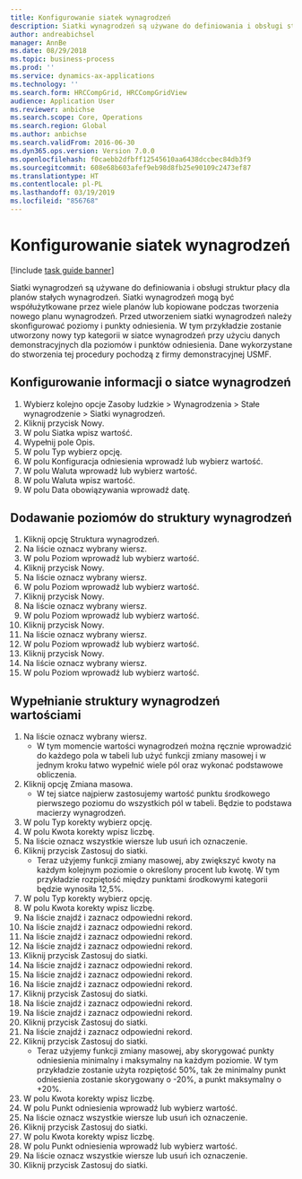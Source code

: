 ```yaml
---
title: Konfigurowanie siatek wynagrodzeń
description: Siatki wynagrodzeń są używane do definiowania i obsługi struktur płacy dla planów stałych wynagrodzeń.
author: andreabichsel
manager: AnnBe
ms.date: 08/29/2018
ms.topic: business-process
ms.prod: ''
ms.service: dynamics-ax-applications
ms.technology: ''
ms.search.form: HRCCompGrid, HRCCompGridView
audience: Application User
ms.reviewer: anbichse
ms.search.scope: Core, Operations
ms.search.region: Global
ms.author: anbichse
ms.search.validFrom: 2016-06-30
ms.dyn365.ops.version: Version 7.0.0
ms.openlocfilehash: f0caebb2dfbff12545610aa6438dccbec84db3f9
ms.sourcegitcommit: 608e68b603afef9eb98d8fb25e90109c2473ef87
ms.translationtype: HT
ms.contentlocale: pl-PL
ms.lasthandoff: 03/19/2019
ms.locfileid: "856768"
---
```

# <a name="set-up-compensation-grids"></a>Konfigurowanie siatek wynagrodzeń

[!include [task guide banner](../../includes/task-guide-banner.md)]

Siatki wynagrodzeń są używane do definiowania i obsługi struktur płacy dla planów stałych wynagrodzeń. Siatki wynagrodzeń mogą być współużytkowane przez wiele planów lub kopiowane podczas tworzenia nowego planu wynagrodzeń.  Przed utworzeniem siatki wynagrodzeń należy skonfigurować poziomy i punkty odniesienia. W tym przykładzie zostanie utworzony nowy typ kategorii w siatce wynagrodzeń przy użyciu danych demonstracyjnych dla poziomów i punktów odniesienia. Dane wykorzystane do stworzenia tej procedury pochodzą z firmy demonstracyjnej USMF.


## <a name="set-up-information-about-the-compensation-grid"></a>Konfigurowanie informacji o siatce wynagrodzeń
1. Wybierz kolejno opcje Zasoby ludzkie > Wynagrodzenia > Stałe wynagrodzenie > Siatki wynagrodzeń.
2. Kliknij przycisk Nowy.
3. W polu Siatka wpisz wartość.
4. Wypełnij pole Opis.
5. W polu Typ wybierz opcję.
6. W polu Konfiguracja odniesienia wprowadź lub wybierz wartość.
7. W polu Waluta wprowadź lub wybierz wartość.
8. W polu Waluta wpisz wartość.
9. W polu Data obowiązywania wprowadź datę.

## <a name="add-levels-to-the-compensation-structure"></a>Dodawanie poziomów do struktury wynagrodzeń
1. Kliknij opcję Struktura wynagrodzeń.
2. Na liście oznacz wybrany wiersz.
3. W polu Poziom wprowadź lub wybierz wartość.
4. Kliknij przycisk Nowy.
5. Na liście oznacz wybrany wiersz.
6. W polu Poziom wprowadź lub wybierz wartość.
7. Kliknij przycisk Nowy.
8. Na liście oznacz wybrany wiersz.
9. W polu Poziom wprowadź lub wybierz wartość.
10. Kliknij przycisk Nowy.
11. Na liście oznacz wybrany wiersz.
12. W polu Poziom wprowadź lub wybierz wartość.
13. Kliknij przycisk Nowy.
14. Na liście oznacz wybrany wiersz.
15. W polu Poziom wprowadź lub wybierz wartość.

## <a name="fill-in-the-compensation-structure-with-values"></a>Wypełnianie struktury wynagrodzeń wartościami
1. Na liście oznacz wybrany wiersz.
    * W tym momencie wartości wynagrodzeń można ręcznie wprowadzić do każdego pola w tabeli lub użyć funkcji zmiany masowej i w jednym kroku łatwo wypełnić wiele pól oraz wykonać podstawowe obliczenia.  
2. Kliknij opcję Zmiana masowa.
    * W tej siatce najpierw zastosujemy wartość punktu środkowego pierwszego poziomu do wszystkich pól w tabeli. Będzie to podstawa macierzy wynagrodzeń.  
3. W polu Typ korekty wybierz opcję.
4. W polu Kwota korekty wpisz liczbę.
5. Na liście oznacz wszystkie wiersze lub usuń ich oznaczenie.
6. Kliknij przycisk Zastosuj do siatki.
    * Teraz użyjemy funkcji zmiany masowej, aby zwiększyć kwoty na każdym kolejnym poziomie o określony procent lub kwotę. W tym przykładzie rozpiętość między punktami środkowymi kategorii będzie wynosiła 12,5%.  
7. W polu Typ korekty wybierz opcję.
8. W polu Kwota korekty wpisz liczbę.
9. Na liście znajdź i zaznacz odpowiedni rekord.
10. Na liście znajdź i zaznacz odpowiedni rekord.
11. Na liście znajdź i zaznacz odpowiedni rekord.
12. Na liście znajdź i zaznacz odpowiedni rekord.
13. Kliknij przycisk Zastosuj do siatki.
14. Na liście znajdź i zaznacz odpowiedni rekord.
15. Na liście znajdź i zaznacz odpowiedni rekord.
16. Na liście znajdź i zaznacz odpowiedni rekord.
17. Kliknij przycisk Zastosuj do siatki.
18. Na liście znajdź i zaznacz odpowiedni rekord.
19. Na liście znajdź i zaznacz odpowiedni rekord.
20. Kliknij przycisk Zastosuj do siatki.
21. Na liście znajdź i zaznacz odpowiedni rekord.
22. Kliknij przycisk Zastosuj do siatki.
    * Teraz użyjemy funkcji zmiany masowej, aby skorygować punkty odniesienia minimalny i maksymalny na każdym poziomie. W tym przykładzie zostanie użyta rozpiętość 50%, tak że minimalny punkt odniesienia zostanie skorygowany o -20%, a punkt maksymalny o +20%.  
23. W polu Kwota korekty wpisz liczbę.
24. W polu Punkt odniesienia wprowadź lub wybierz wartość.
25. Na liście oznacz wszystkie wiersze lub usuń ich oznaczenie.
26. Kliknij przycisk Zastosuj do siatki.
27. W polu Kwota korekty wpisz liczbę.
28. W polu Punkt odniesienia wprowadź lub wybierz wartość.
29. Na liście oznacz wszystkie wiersze lub usuń ich oznaczenie.
30. Kliknij przycisk Zastosuj do siatki.

